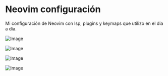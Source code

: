 # Neovim configuración
Mi configuración de Neovim con lsp, plugins y keymaps que utilizo en el dia a dia.

![Image](https://github.com/user-attachments/assets/ac525303-2eda-49d4-bb37-2c1984252575)

![Image](https://github.com/user-attachments/assets/b1cbd9fc-224d-4b6f-a8ea-47e240055b85)

![Image](https://github.com/user-attachments/assets/95fa0bb1-ce26-4527-aa54-5ac19e1e558f)

![Image](https://github.com/user-attachments/assets/f3854c08-4c30-486d-bb27-b947872f9775)
